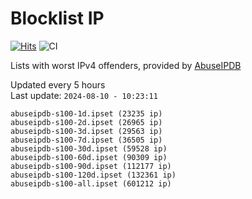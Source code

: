 # Blocklist IP

[![Hits](https://hits.seeyoufarm.com/api/count/incr/badge.svg?url=https%3A%2F%2Fgithub.com%2Fborestad%2Fblocklist-ip%2F&count_bg=%2379C83D&title_bg=%23555555&icon=&icon_color=%23E7E7E7&title=hits&edge_flat=false)](https://hits.seeyoufarm.com)  ![CI](https://img.shields.io/github/workflow/status/borestad/blocklist-ip/CI?style=flat-square)

Lists with worst IPv4 offenders, provided by [AbuseIPDB](https://www.abuseipdb.com/)

<!-- FOOTER-PLACEHOLDER -->
Updated every 5 hours<br>
Last update: `2024-08-10 - 10:23:11`
```
abuseipdb-s100-1d.ipset (23235 ip)
abuseipdb-s100-2d.ipset (26965 ip)
abuseipdb-s100-3d.ipset (29563 ip)
abuseipdb-s100-7d.ipset (36505 ip)
abuseipdb-s100-30d.ipset (59528 ip)
abuseipdb-s100-60d.ipset (90309 ip)
abuseipdb-s100-90d.ipset (112177 ip)
abuseipdb-s100-120d.ipset (132361 ip)
abuseipdb-s100-all.ipset (601212 ip)
```
